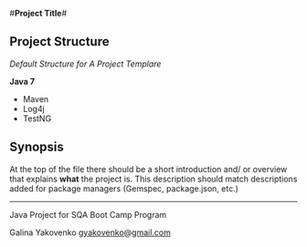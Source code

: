 #**Project Title**#

## Project Structure

*Default Structure for A Project Templare*

**Java 7**

* Maven
* Log4j
* TestNG

## Synopsis

At the top of the file there should be a short introduction and/ or overview that explains **what** the project is. This description should match descriptions added for package managers (Gemspec, package.json, etc.)

---

Java Project for SQA Boot Camp Program

Galina Yakovenko <gyakovenko@gmail.com>

